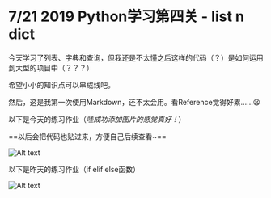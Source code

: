 # 7/21 2019 Python学习第四关 - list n dict

今天学习了列表、字典和查询，但我还是不太懂之后这样的代码（？）是如何运用到大型的项目中（？？？）

希望小小的知识点可以串成线吧。

然后，这是我第一次使用Markdown，还不太会用。看Reference觉得好累……😫

以下是今天的练习作业（*哇成功添加图片的感觉真好！*）

==以后会把代码也贴过来，方便自己后续查看~==

![Alt text](/Users/meowdh/Desktop/第四关.png)



以下是昨天的练习作业（if elif else函数）

![Alt text](/Users/meowdh/Desktop/第三关.png)
